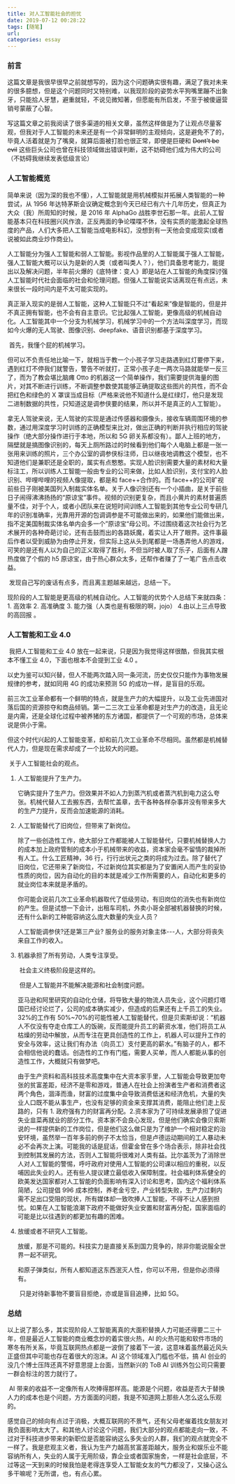```yaml
---
title: 对人工智能社会的担忧
date: 2019-07-12 00:28:22
tags: [随笔]
url:
categories: essay
---
```


### 前言

​ 这篇文章是我很早很早之前就想写的，因为这个问题确实很有趣，满足了我对未来的很多臆想，但是这个问题同时又特别难，以我现阶段的姿势水平狗嘴里蹦不出象牙，只能拾人牙慧，避重就轻，不说见微知著，但愿能有所启发，不至于被傻逼营销号蒙蔽了心智。

​ 写这篇文章之前我阅读了很多渠道的相关文章，虽然这样做是为了让观点尽量客观，但我对于人工智能的未来还是有一个非常鲜明的主观倾向，这是避免不了的，毕竟人活着就是为了嘴臭，就算后面被打脸也很正常，即便是巨硬和 ~~Dont't be evil~~ 这些巨头公司也曾在科技领域做出错误判断，这不妨碍他们成为伟大的公司（不妨碍我继续发表低级言论）

### 人工智能概览

​ 简单来说（因为深的我也不懂），人工智能就是用机械模拟并拓展人类智能的一种尝试，从 1956 年达特茅斯会议确定概念到今天已经已有六十几年历史，但真正为大众（我）所周知的时候，是 2016 年 AlphaGo 战胜李世石那一年。此前人工智能基本只在科技圈兴风作浪，正反两面的争论喋喋不休，没有实质的能激起全球热度的产品，人们大多把人工智能当成电影科幻，没想到有一天他会变成现实(或者说被如此商业炒作商业)。

​ 人工智能分为强人工智能和弱人工智能。影视作品里的人工智能属于强人工智能，强人工智能大概可以认为是新的人类（或者叫类人？），他们具备思考能力，能提出以及解决问题，半年前火爆的《底特律：变人》即是站在人工智能的角度探讨强人工智能时代社会面临的社会和伦理问题。但强人工智能说实话离现在有点远，未来很长一段时间内是不太可能实现的。

​ 真正渐入现实的是弱人工智能，这种人工智能只不过“看起来”像是智能的，但是并不真正拥有智能，也不会有自主意识。它比起强人工智能，更像高级的机械自动化。人工智能其中一个分支为机械学习，机械学习中的一个方法叫深度学习，而现如今火爆的无人驾驶、图像识别、deepfake、语音识别都基于深度学习。

​ 首先，我懂个屁的机械学习。

​ 但可以不负责任地比喻一下，就相当于教一个小孩子学习走路遇到红灯要停下来，遇到红灯不停我们就警告，警告不听就打，正常小孩子走一两次马路就能举一反三了，而为了教会堪比脑瘫 Otto 的机器这一个简单操作，我们需要提供海量的图片，对其不断进行训练，不断调整参数使其能够正确提取这些图片的共性，而不会把红色和绿色的 X 罩误当成目标（严格来说他不知道什么是红绿灯，他只是发现二进制数据的共性，只知道这是调参侠要的结果，所以并不是真正的人工智能）。

​ 拿无人驾驶来说，无人驾驶的实现是通过传感器和摄像头，接收车辆周围环境的参数，通过用深度学习时训练的正确模型来比对，做出正确的判断并执行相应的驾驶操作（绝大部分操作进行于本地，所以和 5G 卵关系都没有）。鄙人上班的地方，隔壁就是搞图像识别的，每天上厕所路过的时候看到他们每个人电脑上都是一张一张用来训练的照片，三个办公室的调参侠标注师，日以继夜地调教这个模型，也不知道他们是兼职还是全职的，属实有点憨憨。实现人脸识别需要大量的素材和大量标注工，所以训练人工智能一般由专业的公司来做，比如人脸识别，支付宝的人脸识别、哔哩哔哩的视频人像提取，都是和 face++合作的。而 face++的公司旷视前些日子刚被美国列入制裁实体名单。关于人像识别还有一个小插曲，是关于前些日子闹得沸沸扬扬的“原谅宝”事件。视频的识别更复杂，而且小黄片的素材普遍质量不佳，对于个人，或者小团队来在说短时间训练人工智能到其他专业公司专研几年的识别准确率，光靠用开源的包调调参是不可能做出来的，如果他们能做出来，指不定美国制裁实体名单内会多一个”原谅宝“母公司。不过围绕着这次社会行为艺术展开的各种奇葩讨论，还有击鼓而出的各路妖魔，着实让人开了眼界。这件事最后作者以受到威胁为由停止开发，但实际上这从头到尾都是一场愚弄他人的游戏，可笑的是还有人以为自己的正义取得了胜利，不但当时被人取了乐子，后面有人蹭热度做了个假的 h5 原谅宝，由于热心群众太多，还帮作者赚了了一笔广告点击收益。

​ 发现自己写的废话有点多，而且离主题越来越远，总结一下。

​ 现阶段的人工智能是更高级的机械自动化。人工智能的优势个人总结下来就四条：1. 高效率 2. 高准确度 3. 能力强（人类也是有极限的啊，jojo） 4.由以上三点导致的高回报 。

### 人工智能和工业 4.0

​ 我把人工智能和工业 4.0 放在一起来说，只是因为我觉得这样很酷，但我其实根本不懂工业 4.0，下面也根本不会提到工业 4.0 。

​ 以史为鉴可以知兴替，但人不能两次踏入同一条河流，历史仅仅只能作为事物发展规律的参考，就如同用 4G 的成功来预测 5G 的成功一样，是盲目的乐观。

​ 前三次工业革命都有一个鲜明的特点，就是生产力的大幅提升，以及工业先进国对落后国的资源掠夺和商品倾销。第一二三次工业革命都是对生产力的改造，且无论是内需，还是全球化过程中被养猪的东方诸国，都提供了一个可观的市场，总体来说是供小于需。

​ 但这个时代兴起的人工智能变革，却和前几次工业革命不尽相同。虽然都是机械替代人力，但是现在需求却成了一个比较大的问题。

​ 关于人工智能社会的观点。

1. 人工智能提升了生产力。

   ​ 它确实提升了生产力。但效果并不如人力到蒸汽机或者蒸汽机到电力这么夸张。机械代替人工去搬东西，去帮忙盖章，去干各种各样杂事并没有带来多大的生产力提升，反而会加速能源的消耗。

2. 人工智能替代了旧岗位，但带来了新岗位。

   ​ 除了一些创造性工作，绝大部分工作都能被人工智能替代，只要机械替换人力的成本加上政府管制的成本小于机械带来的收益，资本家会毫不留情的裁掉所有人工。什么工匠精神，36 行，行行出状元之类的将成为过去。除了替代了旧岗位，它还带来了新岗位，不过新岗位其实都是为了安置闲人而产生的妥协性质的岗位，因为自动化的目的本就是减少工作所需要的人，自动化和更多的就业岗位本来就是矛盾的。

   ​ 你可能会说前几次工业革命机器取代了低级劳动，有旧岗位的消失也有新岗位的产生。但是试想一下会计，出租车司机，外卖小哥全部被机器替换的时候，还有什么新的工种能容纳这么庞大数量的失业人员？

   人工智能调参侠?还是第三产业? 服务业的服务对象主体---人，大部分将丧失来自工作的收入。

3. 机器承担了所有劳动，人类专注享受。

   ​ 社会主义终极阶段是这样的。

   ​ 但是人工智能并不能解决能源和社会制度问题。

   ​ 亚马逊和阿里研究的自动化仓储，将导致大量的物流人员失业，这个问题灯塔国已经讨论烂了，公司的成本确实减少，但造成的后果还有上千员工的失业。32%的工作有 50%~70%的可能性被人工智能替代，但是贝索斯却说：“机器人不仅没有夺走仓库工人的饭碗，反而能提升员工的薪资水准，他们将员工从枯燥的劳动中解放，从而专注在更具创造性的工作上，机器人可以提升工作的安全与效率，这让我们有办法（向员工）支付更高的薪水。”有脑子的人，都不会相信他说的蠢话。创造性的工作有门槛，需要人买单，而人人都能从事的创造性工作，大概就只有做梦吧。

   ​ 由于生产资料和高科技技术高度集中在大资本家手里，人工智能会导致更加夸张的贫富差距，经济不是零和游戏，普通人在社会上扮演者生产者和消费者这两个角色，涸泽而渔，财富的过度集中会导致消费低迷和经济危机，大量的失业人口既不能从事生产，也没有足够的资金来支撑其消费，能阻止他们走上反路的，只有 1. 政府强有力的财富再分配。2.资本家为了可持续发展承担了促进失业韭菜再就业的部分工作。资本家不会良心发现，但是他们确实会像贝索斯说的一样提供新的工作岗位，但是他们这么做只是为了维护一个相对稳定的治安环境，虽然举一百年多前的例子不太恰当，但是卢德运动期间的工人暴动未必不会再次上演。可能我的话是屁话，但霍金曾在多个场合表示，除非社会找到控制其发展的方法，否则人工智能将很难对人类有益。比尔盖茨为了消除世人对人工智能的警惕，呼吁政府对使用人工智能的公司课以相应的重税，以反哺因此失业的人。还有些人提议建立最低收入保障制度。社会福利体系健全的欧美发达国家都对人工智能的负面影响有深入讨论和思考，国内这个福利体系简陋，公司提倡 996 成本控制，养老金亏空，产业转型失败，生产力过剩内需不足出口受阻的现状，所有媒体却一致吹捧人工智能，不得不让人感到担忧。如果在人工智能浪潮下政府不能做好失业安置和财富再分配，国家面临的可能是比以往遇到的都更加有趣的困难。

4. 放缓或者不研究人工智能。

   ​ 放缓，那是不可能的。科技实力是直接关系到国力竞争的，除非你能说服全世界一起不研究。

   ​ 和原子弹类似，所有人都知道这东西泯灭人性，你可以不用，但是你必须得有。

   ​ 只是对待新事物不要盲目拒绝，亦或是盲目追捧，比如 5G。

### 总结

​ 以上说了那么多，其实现阶段人工智能离真的大面积替换人力可能还得要二三十年，但是最近人工智能的商业概念炒的着实很火热，AI 的火热可能和软件市场的寒冬有所关系，毕竟互联网热点都是一波倒了接着下一波，这意味着虽然最近风头正盛但其中可能也存在着很大的泡沫。AI 这个领域准入门槛也不低，搞 AI 创业的没几个博士压阵还真不好意思提上台面，当然新兴的 ToB AI 训练外包公司只需要一群会标注的苦力就行了。

​ AI 带来的收益不一定像所有人吹捧得那样高。能源是个问题，收益是否大于替换人力的成本也是个问题，方方面面的问题，我是不知道网上那些人怎么这么乐观的。

​ 感觉自己的倾向有点过于消极，大概互联网的不景气，还有父母老催着找女朋友对我负面影响太大了。和其他人讨论这个问题，我们大部分的观点都能走向一致，不过对于科技进步带来的新职位是否能容纳这么多失业的人群，我们的观点就完全不一样了。我是悲观主义者，我认为生产力越高贫富差距越大，服务业和娱乐业不能容纳所有人，失业的人属于无用阶级，靠企业或者国家施舍，一样是社会底层，不过等这一天到来的时候我怕是老得连享受人工智能女友的气力都没了，又操心这么多干嘛呢？无所谓，也，有点心累。
